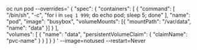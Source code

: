 oc run pod --overrides='
{
        "spec": {
            "containers": [
                {
                    "command": [
                        "/bin/sh",
			                  "-c",
                        "for i in `seq 1 999`; do echo pod; sleep 5; done"
                    ],
                    "name": "pod",
		                "image": "busybox",
                    "volumeMounts": [{
                        "mountPath": "/var/data",
                        "name": "data"
                    }]
                }
            ],        
            "volumes": [
                {
                    "name": "data",
                    "persistentVolumeClaim": {
                        "claimName": "pvc-name"
                    }
                }
            ]
        }
}
'  --image=notused --restart=Never
